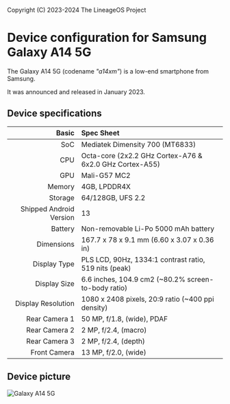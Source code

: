 Copyright (C) 2023-2024 The LineageOS Project

Device configuration for Samsung Galaxy A14 5G
=============================================================

The Galaxy A14 5G (codename _"a14xm"_) is a low-end smartphone from Samsung.

It was announced and released in January 2023.

## Device specifications

|                   Basic | Spec Sheet                                                                      |
|------------------------:|:---------------------------------------------------------------------------------|
|                     SoC | Mediatek Dimensity 700 (MT6833)                                                  |
|                     CPU | Octa-core (2x2.2 GHz Cortex-A76 & 6x2.0 GHz Cortex-A55)                           |
|                     GPU | Mali-G57 MC2                                                                    |
|                  Memory | 4GB, LPDDR4X                                                                    |
|                 Storage | 64/128GB, UFS 2.2                                                                |
| Shipped Android Version | 13                                                                              |
|                 Battery | Non-removable Li-Po 5000 mAh battery                                             |
|              Dimensions | 167.7 x 78 x 9.1 mm (6.60 x 3.07 x 0.36 in)                                     |
|            Display Type | PLS LCD, 90Hz, 1334:1 contrast ratio, 519 nits (peak)                             |
|            Display Size | 6.6 inches, 104.9 cm2 (~80.2% screen-to-body ratio)                              |
|      Display Resolution | 1080 x 2408 pixels, 20:9 ratio (~400 ppi density)                                |
|           Rear Camera 1 | 50 MP, f/1.8, (wide), PDAF                                                       |
|           Rear Camera 2 | 2 MP, f/2.4, (macro)                                                            |
|           Rear Camera 3 | 2 MP, f/2.4, (depth)                                                            |
|            Front Camera | 13 MP, f/2.0, (wide)                                                            |

## Device picture

![Galaxy A14 5G](https://www.att.com/scmsassets/global/devices/phones/samsung/samsung-galaxy-a14-5g/carousel/black/black-1.png "Galaxy A14 in Black")

